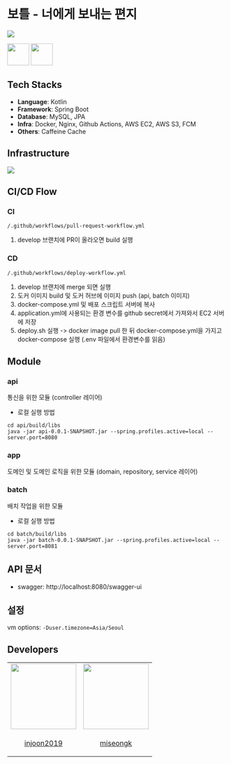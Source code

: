 # 보틀 - 너에게 보내는 편지

<img src="https://github.com/user-attachments/assets/3d6dc61a-3258-429e-878c-66ef3da6b45d" />


[<img height=50px src=https://user-images.githubusercontent.com/42789819/115149387-d42e1980-a09e-11eb-88e3-94ca9b5b604b.png>](https://url.kr/cps1z2)
[<img height=50px src=https://www.fcsok.org/wp-content/uploads/2020/04/get-it-on-google-play-badge.png>](https://play.google.com/store/apps/details?id=com.team.bottles&hl=ko)

## Tech Stacks

- **Language**: Kotlin
- **Framework**: Spring Boot
- **Database**: MySQL, JPA
- **Infra**: Docker, Nginx, Github Actions, AWS EC2, AWS S3, FCM
- **Others**: Caffeine Cache

## Infrastructure

<img src="https://github.com/user-attachments/assets/d0ad4c6c-e902-4670-86f0-d5b1b9a3dbce"/>

## CI/CD Flow

### CI

`/.github/workflows/pull-request-workflow.yml`

1. develop 브랜치에 PR이 올라오면 build 실행

### CD

`/.github/workflows/deploy-workflow.yml`

1. develop 브랜치에 merge 되면 실행
2. 도커 이미지 build 및 도커 허브에 이미지 push (api, batch 이미지)
3. docker-compose.yml 및 배포 스크립트 서버에 복사
4. application.yml에 사용되는 환경 변수를 github secret에서 가져와서 EC2 서버에 저장
5. deploy.sh 실행 -> docker image pull 한 뒤 docker-compose.yml을 가지고 docker-compose 실행 (.env 파일에서 환경변수를 읽음)

## Module

### api

통신을 위한 모듈 (controller 레이어)

- 로컬 실행 방법

```shell
cd api/build/libs
java -jar api-0.0.1-SNAPSHOT.jar --spring.profiles.active=local --server.port=8080 
```

### app

도메인 및 도메인 로직을 위한 모듈 (domain, repository, service 레이어)

### batch

배치 작업을 위한 모듈

- 로컬 실행 방법

```shell
cd batch/build/libs
java -jar batch-0.0.1-SNAPSHOT.jar --spring.profiles.active=local --server.port=8081
```

## API 문서

- swagger: http://localhost:8080/swagger-ui

## 설정

vm options: `-Duser.timezone=Asia/Seoul`

## Developers

<table>
<tr>
  <td align="center">
    <a href="https://github.com/injoon2019">
      <img src="https://avatars.githubusercontent.com/u/46641538?v=4" width="150">
    </a>
  </td>
  <td align="center">
    <a href="https://github.com/miseongk">
      <img src="https://avatars.githubusercontent.com/u/39994337?v=4" width="150">
    </a>
  </td>
</tr>
<tr>
  <td align="center">
    <p align="center"><a href="https://github.com/injoon2019">injoon2019</a></p>
  </td>
  <td align="center">
    <p align="center"><a href="https://github.com/miseongk">miseongk</a></p>
  </td>
</tr>
</table>
